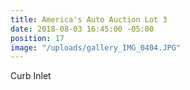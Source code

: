 ```yaml
---
title: America's Auto Auction Lot 3
date: 2018-08-03 16:45:00 -05:00
position: 17
image: "/uploads/gallery_IMG_0404.JPG"
---
```


Curb Inlet